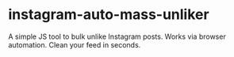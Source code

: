 # instagram-auto-mass-unliker
A simple JS tool to bulk unlike Instagram posts. Works via browser automation. Clean your feed in seconds.
